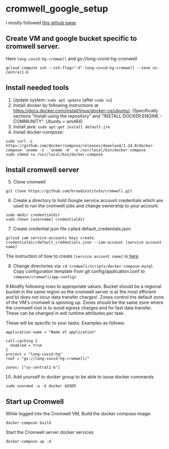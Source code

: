 # cromwell_google_setup

I mostly followed [this github page](https://github.com/atgu/cromwell_google_setup).

## Create VM and google bucket specific to cromwell server.

Here `long-covid-hg-cromwell` and gs://long-covid-hg-cromwell 

```
gcloud compute ssh --ssh-flag="-X" long-covid-hg-cromwell --zone us-central1-b
```

## Install needed tools

1. Update system: `sudo apt update` (after `sudo su`)
2. Install docker by following instructions at https://docs.docker.com/install/linux/docker-ce/ubuntu/. (Specifically sections "Install using the repository" and "INSTALL DOCKER ENGINE - COMMUNITY". Ubuntu = amd64)
3. Install java: `sudo apt-get install default-jre`
4. Install docker-compose:

```
sudo curl -L https://github.com/docker/compose/releases/download/1.24.0/docker-compose-`uname -s`-`uname -m` -o /usr/local/bin/docker-compose
sudo chmod +x /usr/local/bin/docker-compose
```

## Install cromwell server

5. Clone cromwell
```
git clone https://github.com/broadinstitute/cromwell.git
```
6. Create a directory to hold Google service account credentials which are used to run the cromwell jobs and change ownership to your account.
```
sudo mkdir credentialdir
sudo chown [username] credentialdir
```
7. Create credential json file called default_credentials.json
```
gcloud iam service-accounts keys create credentialdir/default_credentials.json --iam-account [service account name]
```
The instruction of how to create `[service account name]` is [here](https://cloud.google.com/iam/docs/creating-managing-service-accounts)

8. Change directories via: `cd cromwell/scripts/docker-compose-mysql`
Copy configuration template from git config/application.conf to `compose/cromwell/app-config/`

9.Modify following rows to appropriate values. Bucket should be a regional bucket in the same region so the cromwell server is a) the most efficient and b) does not incur data transfer charges!. Zones control the default zone of the VM's cromwell is spinning up. Zones should be the same zone where the cromwell root is to avoid egress charges and for fast data transfer. These can be changed in wdl runtime attributes per task.

These will be specific to your tasks. Examples as follows:

```
application-name = "Name of application"

call-caching {
  enabled = true
}
project = "long-covid-hg"
root = "gs://long-covid-hg-cromwell/"

zones: ["us-central1-b"]
```

10. Add yourself to docker group to be able to issue docker commands

```
sudo usermod -a -G docker $USER
```


## Start up Cromwell

While logged into the Cromwell VM, Build the docker compose image:

`docker-compose build`

Start the Cromwell server docker services

`docker-compose up -d`
